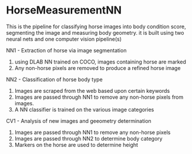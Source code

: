 # HorseMeasurementNN
This is the pipeline for classifying horse images into body condition score, segmenting the image and measuring body geometry. it is built using two neural nets and one computer vision pipeline(s)

NN1 - Extraction of horse via image segmentation
1) using DLAB NN trained on COCO, images containing horse are marked
2) Any non-horse pixels are removed to produce a refined horse image

NN2 - Classification of horse body type
1) Images are scraped from the web based upon certain keywords
2) Images are passed through NN1 to remove any non-horse pixels from images.
3) A NN classifier is trained on the various image categories

CV1 - Analysis of new images and geeometry determination
1) Images are passed through NN1 to remove any non-horse pixels
2) Images are passed through NN2 to determine body category
3) Markers on the horse are used to determine height

